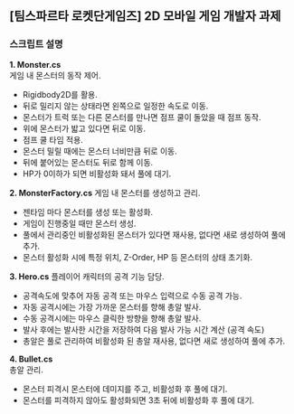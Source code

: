 ## [팀스파르타 로켓단게임즈] 2D 모바일 게임 개발자 과제
### 스크립트 설명   
**1. Monster.cs**   
게임 내 몬스터의 동작 제어.
- Rigidbody2D를 활용.
- 뒤로 밀리지 않는 상태라면 왼쪽으로 일정한 속도로 이동.
- 몬스터가 트럭 또는 다른 몬스터를 만나면 점프 쿨이 돌았을 때 점프 동작.
- 위에 몬스터가 밟고 있다면 뒤로 이동.
- 점프 쿨 타임 적용.
- 몬스터 밀릴 때에는 몬스터 너비만큼 뒤로 이동.
- 뒤에 붙어있는 몬스터도 뒤로 함께 이동.
- HP가 0이하가 되면 비활성화 돼서 풀에 대기.

**2. MonsterFactory.cs**
게임 내 몬스터를 생성하고 관리.
- 젠타임 마다 몬스터를 생성 또는 활성화.
- 게임이 진행중일 때만 몬스터 생성.
- 풀에서 관리중인 비활성화된 몬스터가 있다면 재사용, 없다면 새로 생성하여 풀에 추가.
- 몬스터 활성화 시에 특정 위치, Z-Order, HP 등 몬스터의 상태 초기화.

**3. Hero.cs**
플레이어 캐릭터의 공격 기능 담당.
- 공격속도에 맞추어 자동 공격 또는 마우스 입력으로 수동 공격 가능.
- 자동 공격시에는 가장 가까운 몬스터를 향해 총알 발사.
- 수동 공격시에는 마우스 클릭한 방향을 향해 총알 발사.
- 발사 후에는 발사한 시간을 저장하여 다음 발사 가능 시간 계산 (공격 속도)
- 총알은 풀로 관리하여 비활성화 된 총알 재사용, 없다면 새로 생성하여 풀에 추가.

**4. Bullet.cs**  
총알 관리.
- 몬스터 피격시 몬스터에 데미지를 주고, 비활성화 후 풀에 대기.
- 몬스터를 피격하지 않아도 활성화되면 3초 뒤에 비활성화 후 풀에 대기.

